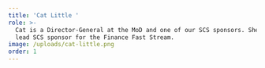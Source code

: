 ```yaml
---
title: 'Cat Little '
role: >-
  Cat is a Director-General at the MoD and one of our SCS sponsors. She is also
  lead SCS sponsor for the Finance Fast Stream.
image: /uploads/cat-little.png
order: 1
---
```


